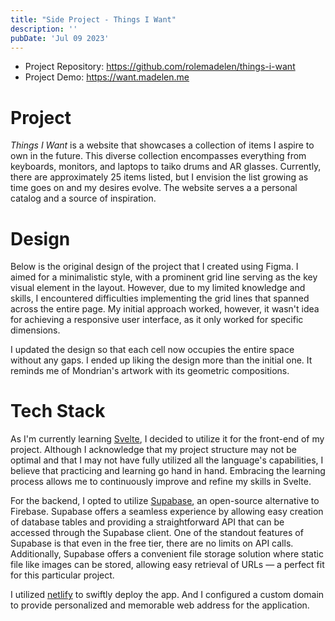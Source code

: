 ```yaml
---
title: "Side Project - Things I Want"
description: ''
pubDate: 'Jul 09 2023'
---
```


<!-- ![](Side%20Project%20-%20Things%20I%20Want/things-i-want.gif) -->
- Project Repository: https://github.com/rolemadelen/things-i-want
- Project Demo: https://want.madelen.me

# Project

_Things I Want_ is a website that showcases a collection of items I aspire to own in the future. This diverse collection encompasses everything from keyboards, monitors, and laptops to taiko drums and AR glasses. Currently, there are approximately 25 items listed, but I envision the list growing as time goes on and my desires evolve. The website serves a a personal catalog and a source of inspiration.

# Design

Below is the original design of the project that I created using Figma. I aimed for a minimalistic style, with a prominent grid line serving as the key visual element in the layout. However, due to my limited knowledge and skills, I encountered difficulties implementing the grid lines that spanned across the entire page. My initial approach worked, however, it wasn't idea for achieving a responsive user interface, as it only
worked for specific dimensions.

<!-- ![](Side%20Project%20-%20Things%20I%20Want/tiw-original-design.webp){"width":473} -->

I updated the design so that each cell now occupies the entire space without any gaps.
I ended up liking the design more than the initial one. It reminds me of Mondrian's artwork with its geometric compositions.

<!-- ![](Side%20Project%20-%20Things%20I%20Want/tiw-new-design.webp){"width":530} -->
# Tech Stack

As I'm currently learning [Svelte](https://svelte.dev/), I decided to utilize it for the front-end of my project. Although I acknowledge that my project structure may not be optimal and that I may not have fully utilized all the language's capabilities, I believe that practicing and learning go hand in hand. Embracing the learning process allows me to continuously improve and refine my skills in Svelte.

For the backend, I opted to utilize [Supabase](https://supabase.com/), an open-source alternative to Firebase. Supabase offers a seamless experience by allowing easy creation of database tables and providing a straightforward API that can be accessed through the Supabase client. One of the standout features of Supabase is that even in the free tier, there are no limits on API calls. Additionally, Supabase offers a convenient file storage solution where static file like images can be stored, allowing easy retrieval of URLs — a perfect fit for this particular project.

I utilized [netlify](https://www.netlify.com/) to swiftly deploy the app. And I configured a custom domain to provide personalized and memorable web address for the application.
